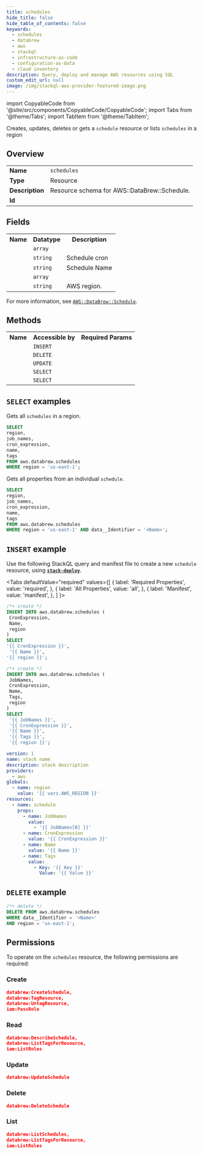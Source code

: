 ```yaml
---
title: schedules
hide_title: false
hide_table_of_contents: false
keywords:
  - schedules
  - databrew
  - aws
  - stackql
  - infrastructure-as-code
  - configuration-as-data
  - cloud inventory
description: Query, deploy and manage AWS resources using SQL
custom_edit_url: null
image: /img/stackql-aws-provider-featured-image.png
---
```


import CopyableCode from '@site/src/components/CopyableCode/CopyableCode';
import Tabs from '@theme/Tabs';
import TabItem from '@theme/TabItem';

Creates, updates, deletes or gets a <code>schedule</code> resource or lists <code>schedules</code> in a region

## Overview
<table>
<tbody>
<tr><td><b>Name</b></td><td><code>schedules</code></td></tr>
<tr><td><b>Type</b></td><td>Resource</td></tr>
<tr><td><b>Description</b></td><td>Resource schema for AWS::DataBrew::Schedule.</td></tr>
<tr><td><b>Id</b></td><td><CopyableCode code="aws.databrew.schedules" /></td></tr>
</tbody>
</table>

## Fields
<table>
<tbody>
<tr><th>Name</th><th>Datatype</th><th>Description</th></tr><tr><td><CopyableCode code="job_names" /></td><td><code>array</code></td><td></td></tr>
<tr><td><CopyableCode code="cron_expression" /></td><td><code>string</code></td><td>Schedule cron</td></tr>
<tr><td><CopyableCode code="name" /></td><td><code>string</code></td><td>Schedule Name</td></tr>
<tr><td><CopyableCode code="tags" /></td><td><code>array</code></td><td></td></tr>
<tr><td><CopyableCode code="region" /></td><td><code>string</code></td><td>AWS region.</td></tr>
</tbody>
</table>

For more information, see <a href="https://docs.aws.amazon.com/AWSCloudFormation/latest/UserGuide/aws-resource-databrew-schedule.html"><code>AWS::DataBrew::Schedule</code></a>.

## Methods

<table>
<tbody>
  <tr>
    <th>Name</th>
    <th>Accessible by</th>
    <th>Required Params</th>
  </tr>
  <tr>
    <td><CopyableCode code="create_resource" /></td>
    <td><code>INSERT</code></td>
    <td><CopyableCode code="Name, CronExpression, region" /></td>
  </tr>
  <tr>
    <td><CopyableCode code="delete_resource" /></td>
    <td><code>DELETE</code></td>
    <td><CopyableCode code="data__Identifier, region" /></td>
  </tr>
  <tr>
    <td><CopyableCode code="update_resource" /></td>
    <td><code>UPDATE</code></td>
    <td><CopyableCode code="data__Identifier, data__PatchDocument, region" /></td>
  </tr>
  <tr>
    <td><CopyableCode code="list_resources" /></td>
    <td><code>SELECT</code></td>
    <td><CopyableCode code="region" /></td>
  </tr>
  <tr>
    <td><CopyableCode code="get_resource" /></td>
    <td><code>SELECT</code></td>
    <td><CopyableCode code="data__Identifier, region" /></td>
  </tr>
</tbody>
</table>

## `SELECT` examples
Gets all <code>schedules</code> in a region.
```sql
SELECT
region,
job_names,
cron_expression,
name,
tags
FROM aws.databrew.schedules
WHERE region = 'us-east-1';
```
Gets all properties from an individual <code>schedule</code>.
```sql
SELECT
region,
job_names,
cron_expression,
name,
tags
FROM aws.databrew.schedules
WHERE region = 'us-east-1' AND data__Identifier = '<Name>';
```

## `INSERT` example

Use the following StackQL query and manifest file to create a new <code>schedule</code> resource, using [__`stack-deploy`__](https://pypi.org/project/stack-deploy/).

<Tabs
    defaultValue="required"
    values={[
      { label: 'Required Properties', value: 'required', },
      { label: 'All Properties', value: 'all', },
      { label: 'Manifest', value: 'manifest', },
    ]
}>
<TabItem value="required">

```sql
/*+ create */
INSERT INTO aws.databrew.schedules (
 CronExpression,
 Name,
 region
)
SELECT 
'{{ CronExpression }}',
 '{{ Name }}',
'{{ region }}';
```
</TabItem>
<TabItem value="all">

```sql
/*+ create */
INSERT INTO aws.databrew.schedules (
 JobNames,
 CronExpression,
 Name,
 Tags,
 region
)
SELECT 
 '{{ JobNames }}',
 '{{ CronExpression }}',
 '{{ Name }}',
 '{{ Tags }}',
 '{{ region }}';
```
</TabItem>
<TabItem value="manifest">

```yaml
version: 1
name: stack name
description: stack description
providers:
  - aws
globals:
  - name: region
    value: '{{ vars.AWS_REGION }}'
resources:
  - name: schedule
    props:
      - name: JobNames
        value:
          - '{{ JobNames[0] }}'
      - name: CronExpression
        value: '{{ CronExpression }}'
      - name: Name
        value: '{{ Name }}'
      - name: Tags
        value:
          - Key: '{{ Key }}'
            Value: '{{ Value }}'

```
</TabItem>
</Tabs>

## `DELETE` example

```sql
/*+ delete */
DELETE FROM aws.databrew.schedules
WHERE data__Identifier = '<Name>'
AND region = 'us-east-1';
```

## Permissions

To operate on the <code>schedules</code> resource, the following permissions are required:

### Create
```json
databrew:CreateSchedule,
databrew:TagResource,
databrew:UntagResource,
iam:PassRole
```

### Read
```json
databrew:DescribeSchedule,
databrew:ListTagsForResource,
iam:ListRoles
```

### Update
```json
databrew:UpdateSchedule
```

### Delete
```json
databrew:DeleteSchedule
```

### List
```json
databrew:ListSchedules,
databrew:ListTagsForResource,
iam:ListRoles
```
